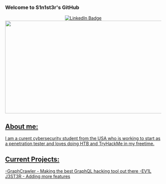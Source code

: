 ### Welcome to S1n1st3r's GitHub
<div id="header" align="center">
  <img src="https://komarev.com/ghpvc/?username=gsmith257-cyber&style=flat-square&color=blue" alt=""/>
 </div>

<div id="badges" align="center">
  <a href="https://www.linkedin.com/in/grant-smith-129240199/">
    <img src="https://img.shields.io/badge/LinkedIn-blue?style=for-the-badge&logo=linkedin&logoColor=white" alt="LinkedIn Badge"/>
</div>

<div align="center">
  <img src="https://media.giphy.com/media/dWesBcTLavkZuG35MI/giphy.gif" width="600" height="300"/>
</div>
 
<h2>About me:</h2>
I am a curent cybersecurity student from the USA who is working to start as a penetration tester and loves doing HTB and TryHackMe in my freetime.
  
<h2>Current Projects:</h2>
-GraphCrawler - Making the best GraphQL hacking tool out there
-EV1L J3ST3R - Adding more features

<!--
**gsmith257-cyber/gsmith257-cyber** is a ✨ _special_ ✨ repository because its `README.md` (this file) appears on your GitHub profile.

Here are some ideas to get you started:

- 🔭 I’m currently working on ...
- 🌱 I’m currently learning ...
- 👯 I’m looking to collaborate on ...
- 🤔 I’m looking for help with ...
- 💬 Ask me about ...
- 📫 How to reach me: ...
- 😄 Pronouns: ...
- ⚡ Fun fact: ...
-->
